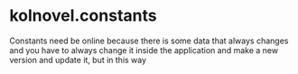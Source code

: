 # kolnovel.constants
Constants need be online because there is some data that always changes and you have to always change it inside the application and make a new version and update it, but in this way
